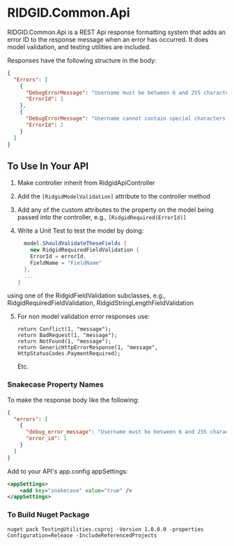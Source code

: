 # RIDGID.Common.Api
RIDGID.Common.Api is a REST Api response formatting system that adds an error ID to the response message when an error has occurred. It does model validation, and testing utilities are included.

Responses have the following structure in the body:

```json
{
  "Errors": [    
    {
      "DebugErrorMessage": "Username must be between 6 and 255 characters long.",
      "ErrorId": 1
    },
    {
      "DebugErrorMessage": "Username cannot contain special characters.",
      "ErrorId": 2
    }
  ]
}
```

## To Use In Your API
1. Make controller inherit from RidgidApiController
2. Add the `[RidgidModelValidation]` attribute to the controller method
3. Add any of the custom attributes to the property on the model being passed into the controller, e.g., `[RidgidRequired(ErrorId)]`
4. Write a Unit Test to test the model by doing:

    ```c#
      model.ShouldValidateTheseFields {
        new RidgidRequiredFieldValidation {
        ErrorId = errorId,
        FieldName = "FieldName"
      },
      ...
    }
    ```

using one of the RidgidFieldValidation subclasses, e.g., RidgidRequiredFieldValidation, RidgidStringLengthFieldValidation

5. For non model validation error responses use:
    ```
    return Conflict(1, "message");
    return BadRequest(1, "message");
    return NotFound(1, "message");
    return GenericHttpErrorResponse(1, "message", HttpStatusCodes.PaymentRequired);
    ```  
    Etc.
  
 
### Snakecase Property Names
To make the response body like the following:

```json
{
  "errors": [    
    {
      "debug_error_message": "Username must be between 6 and 255 characters long.",
      "error_id": 1
    }
  ]
}
```

Add to your API's app.config appSettings:

```xml
<appSettings>
    <add key="snakecase" value="true" />
</appSettings>
```

 ### To Build Nuget Package
 ```nuget pack TestingUtilities.csproj -Version 1.0.0.0 -properties Configuration=Release -IncludeReferencedProjects```
 
